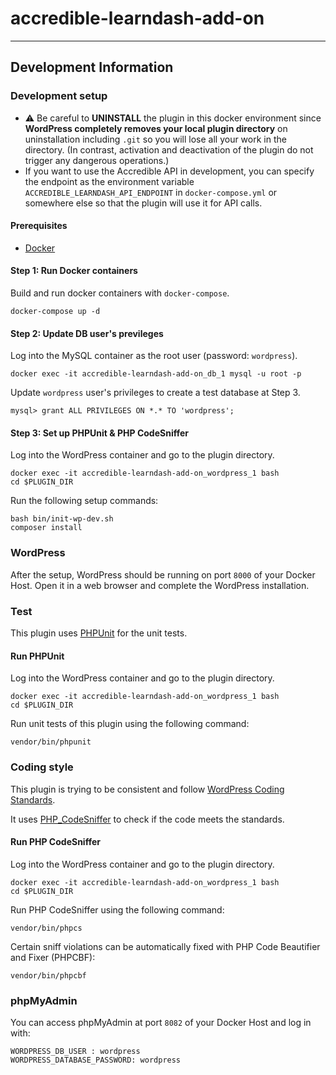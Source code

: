 # accredible-learndash-add-on

---

## Development Information

### Development setup

- ⚠ Be careful to **UNINSTALL** the plugin in this docker environment since **WordPress completely removes your local plugin directory** on uninstallation including `.git` so you will lose all your work in the directory. (In contrast, activation and deactivation of the plugin do not trigger any dangerous operations.)
- If you want to use the Accredible API in development, you can specify the endpoint as the environment variable `ACCREDIBLE_LEARNDASH_API_ENDPOINT` in `docker-compose.yml` or somewhere else so that the plugin will use it for API calls.

#### Prerequisites

- [Docker](https://www.docker.com/)

#### Step 1: Run Docker containers

Build and run docker containers with `docker-compose`.

```
docker-compose up -d
```

#### Step 2: Update DB user's previleges

Log into the MySQL container as the root user (password: `wordpress`). 

```
docker exec -it accredible-learndash-add-on_db_1 mysql -u root -p
```

Update `wordpress` user's privileges to create a test database at Step 3.

```
mysql> grant ALL PRIVILEGES ON *.* TO 'wordpress';
```

#### Step 3: Set up PHPUnit & PHP CodeSniffer

Log into the WordPress container and go to the plugin directory.

```
docker exec -it accredible-learndash-add-on_wordpress_1 bash
cd $PLUGIN_DIR
```

Run the following setup commands:

```
bash bin/init-wp-dev.sh
composer install
```

### WordPress

After the setup, WordPress should be running on port `8000`  of your Docker Host. Open it in a web browser and complete the WordPress installation.

### Test

This plugin uses [PHPUnit](https://make.wordpress.org/core/handbook/testing/automated-testing/phpunit/) for the unit tests.

#### Run PHPUnit

Log into the WordPress container and go to the plugin directory.

```
docker exec -it accredible-learndash-add-on_wordpress_1 bash
cd $PLUGIN_DIR
```

Run unit tests of this plugin using the following command:

```
vendor/bin/phpunit
```

### Coding style

This plugin is trying to be consistent and follow [WordPress Coding Standards](https://developer.wordpress.org/coding-standards/wordpress-coding-standards/).

It uses [PHP_CodeSniffer](https://github.com/squizlabs/PHP_CodeSniffer) to check if the code meets the standards.

#### Run PHP CodeSniffer

Log into the WordPress container and go to the plugin directory.

```
docker exec -it accredible-learndash-add-on_wordpress_1 bash
cd $PLUGIN_DIR
```

Run PHP CodeSniffer using the following command:

```
vendor/bin/phpcs
```

Certain sniff violations can be automatically fixed with PHP Code Beautifier and Fixer (PHPCBF):

```
vendor/bin/phpcbf
```

### phpMyAdmin

You can access phpMyAdmin at port `8082` of your Docker Host and log in with:

```
WORDPRESS_DB_USER : wordpress
WORDPRESS_DATABASE_PASSWORD: wordpress
```
